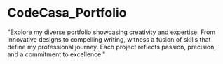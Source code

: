 # CodeCasa_Portfolio
"Explore my diverse portfolio showcasing creativity and expertise. From innovative designs to compelling writing, witness a fusion of skills that define my professional journey. Each project reflects passion, precision, and a commitment to excellence."
